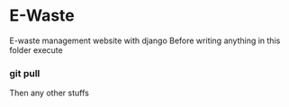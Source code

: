 # E-Waste
E-waste management website with django 
Before writing anything in this folder
execute 
### git pull
Then any other stuffs

